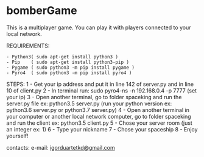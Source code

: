 # bomberGame

This is a multiplayer game. You can play it with players connected to your local network. 


REQUIREMENTS:

	- Python3( sudo apt-get install python3 )
	- Pip	 ( sudo apt-get install python3-pip )
	- Pygame ( sudo python3 -m pip install pygame )
	- Pyro4  ( sudo python3 -m pip install pyro4 )


STEPS:
 1 - Get your ip address and put it in line 142 of server.py and in line 10 of client.py
 2 - In terminal run: sudo pyro4-ns -n 192.168.0.4 -p 7777 (set your ip)
 3 - Open another terminal, go to folder spaceking and run the server.py file ex: python3.5 server.py (run your python version ex: python3.6 server.py or python3.7 server.py)
 4 - Open another terminal in your computer or another local network computer, go to folder spaceking and run the client ex: python3.5 client.py
 5 - Chose your server room (just an integer ex: 1)
 6 - Type your nickname
 7 - Chose your spaceship
 8 - Enjoy yourself! 

contacts: 
e-mail: igorduartetkd@gmail.com
